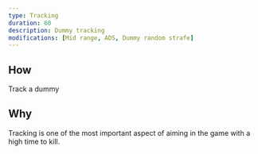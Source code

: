 ```yaml
---
type: Tracking
duration: 60
description: Dummy tracking
modifications: [Mid range, ADS, Dummy random strafe]
---
```


## How

Track a dummy

## Why

Tracking is one of the most important aspect of aiming in the game with a high time to kill.
